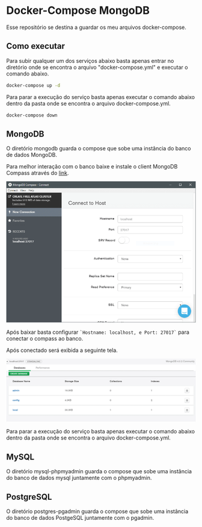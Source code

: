 # Docker-Compose MongoDB

Esse repositório se destina a guardar os meu arquivos docker-compose.

## Como executar

Para subir qualquer um dos serviços abaixo basta apenas entrar no diretório onde se encontra o arquivo "docker-compose.yml" e executar o comando abaixo.

``` bash
docker-compose up -d
```

Para parar a execução do serviço basta apenas executar o comando abaixo dentro da pasta onde se encontra o arquivo docker-compose.yml.

``` bash
docker-compose down
```

## MongoDB

O diretório mongodb guarda o compose que sobe uma instância do banco de dados MongoDB.

Para melhor interação com o banco baixe e instale o client MongoDB Compass através do [link](https://www.mongodb.com/try/download/compass).

![](./assets/compass-1.png)

Após baixar basta configurar `` `Hostname: localhost, e Port: 27017` `` para conectar o compass ao banco.

Após conectado será exibida a seguinte tela.

![](./assets/compass-2.png)

Para parar a execução do serviço basta apenas executar o comando abaixo dentro da pasta onde se encontra o arquivo docker-compose.yml.

## MySQL

O diretório mysql-phpmyadmin guarda o compose que sobe uma instância do banco de dados mysql juntamente com o phpmyadmin.

## PostgreSQL

O diretório postgres-pgadmin guarda o compose que sobe uma instância do banco de dados PostgeSQL juntamente com o pgadmin.
